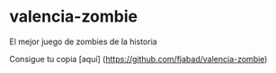 # valencia-zombie
 El mejor juego de zombies de la historia

Consigue tu copia [aquí] (https://github.com/fjabad/valencia-zombie)